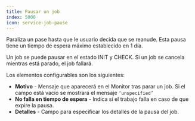 ```yaml
---
title: Pausar un job
index: 5000
icon: service-job-pause
---
```


Paraliza un pase hasta que le usuario decida que se reanude. Esta pausa tiene un tiempo de espera máximo establecido en
1 día.

Un job se puede pausar en el estado INIT y CHECK. Si un job se cancela mientras está parado, el job fallará.

Los elementos configurables son los siguientes:

- **Motivo** - Mensaje que aparecerá en el Monitor tras parar un job. Si el campo está vacío se mostrara el mensaje
  `‘unspecified’`
- **No falla en tiempo de espera** - Indica si el trabajo falla en caso de que expire la pausa.
- **Detalles** - Campo para especificar los detalles de la pausa del job.
